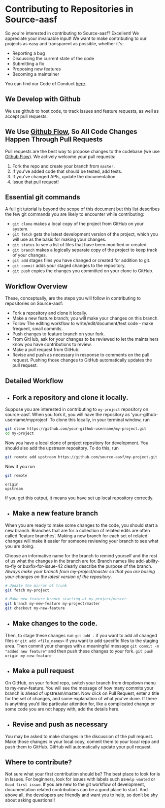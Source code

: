 # Contributing to Repositories in Source-aasf
So you're interested in contributing to Source-aasf? Excellent! We appreciate your invaluable input! We want to make contributing to our projects as easy and transparent as possible, whether it's:

- Reporting a bug
- Discussing the current state of the code
- Submitting a fix
- Proposing new features
- Becoming a maintainer

You can find our Code of Conduct [here](code_of_conduct.md).

## We Develop with Github
We use github to host code, to track issues and feature requests, as well as accept pull requests.

## We Use [Github Flow](https://guides.github.com/introduction/flow/index.html), So All Code Changes Happen Through Pull Requests
Pull requests are the best way to propose changes to the codebase (we use [Github Flow](https://guides.github.com/introduction/flow/index.html)). We actively welcome your pull requests:

1. Fork the repo and create your branch from `master`.
2. If you've added code that should be tested, add tests.
3. If you've changed APIs, update the documentation.
4. Issue that pull request!


## Essential git commands
A full git tutorial is beyond the scope of this document but this list describes the few git commands you are likely to encounter while contributing:

- `git clone` makes a local copy of the project from GitHub on your system.
- `git fetch` gets the latest development version of the project, which you will use as the basis for making your changes.
- `git status` to see a list of files that have been modified or created.
- `git branch` makes a logically separate copy of the project to keep track of your changes.
- `git add` stages files you have changed or created for addition to git.
- `git commit` adds your staged changes to the repository.
- `git push` copies the changes you committed on your clone to GitHub.


## Workflow Overview

These, conceptually, are the steps you will follow in contributing to repositories on Source-aasf:

- Fork a repository and clone it locally.
- Make a new feature branch; you will make your changes on this branch.
- Follow The editing workflow to write/edit/document/test code - make frequent, small commits.
- Push changes to feature branch on your fork.
- From GitHub, ask for your changes to be reviewed to let the maintainers know you have contributions to review.
- Make a pull request from GitHub.
- Revise and push as necessary in response to comments on the pull request. Pushing those changes to GitHub automatically updates the pull request.

## Detailed Workflow
* ## Fork a repository and clone it locally.
Suppose you are interested in contributing to `my-project` repository on source-aasf. When you fork it, you will have the repository as 'your-github-username/myproject'
To clone this locally, in your terminal window, run
```bash
git clone https://github.com/your-github-username/my-project.git
cd my-project
```
Now you have a local clone of project repository for development. You should also add the upstream repository. To do this, run
```bash
git remote add upstream https://github.com/source-aasf/my-project.git
```
Now if you run
```bash
git remote
```
```
origin
upstream
```
If you get this output, it means you have set up local repository correctly.


* ## Make a new feature branch
When you are ready to make some changes to the code, you should start a new branch. Branches that are for a collection of related edits are often called ‘feature branches’.
Making a new branch for each set of related changes will make it easier for someone reviewing your branch to see what you are doing.

Choose an informative name for the branch to remind yourself and the rest of us what the changes in the branch are for. Branch names like add-ability-to-fly or buxfix-for-issue-42 clearly describe the purpose of the branch.
*Always make your branch from my-project/master so that you are basing your changes on the latest version of the repository*.
```bash
# Update the mirror of trunk
git fetch my-project

# Make new feature branch starting at my-project/master
git branch my-new-feature my-project/master
git checkout my-new-feature
```

* ## Make changes to the code.
Then, to stage these changes run
`git add .` if you want to add all changed files or `git add <file_names>` if you want to add specific files to the staging area.
Then commit your changes with a meaningful message
`git commit -m "added new feature"`
and then push these changes to your fork.
`git push origin my-new-feature`

* ## Make a pull request
On GitHub, on your forked repo, switch your branch from dropdown menu to my-new-feature.
You will see the message of how many commits your branch is ahead of upstream/master.
Now click on Pull Request, enter a title for the set of changes, and some explanation of what you’ve done. If there is anything you’d like particular attention for, like a complicated change or some code you are not happy with, add the details here.

* ## Revise and push as necessary

You may be asked to make changes in the discussion of the pull request. Make those changes in your local copy, commit them to your local repo and push them to GitHub. GitHub will automatically update your pull request.

## Where to contribute?
Not sure what your first contribution should be? The best place to look for is in Issues. For beginners, look for issues with labels such as`Help wanted` or `Good first issue`. If you are new to the git workflow of development, documentation related contributions can be a good place to start. And above all, the developers are friendly and want you to help, so don’t be shy about asking questions!!
